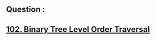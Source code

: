 ## Question : 
<h2> <a href="https://leetcode.com/problems/binary-tree-level-order-traversal/">102. Binary Tree Level Order Traversal</a>
